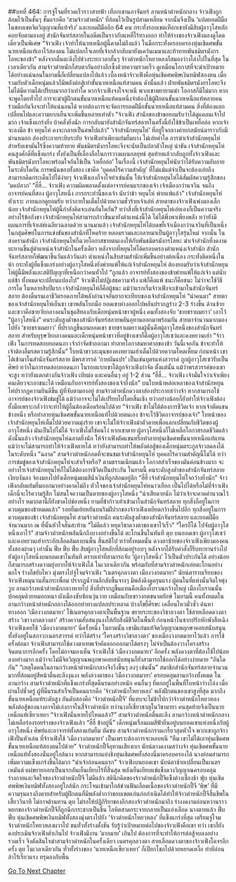 ##บทที่ 464: การจู่โจมที่รวดเร็วราวสายฟ้า
เทือกเขานภาจันทร์ ลานหน้าตำหนักกลาง
จ้าวเฟิงถูกล้อมไว้เป็นชั้นๆ ชั้นแรกคือ ‘สามจ้าวตำหนัก’ ที่ล้อมไว้เป็นรูปสามเหลี่ยม จากนั้นจึงเป็น ‘แปดยอดฝีมือในขอบเขตจิตวิญญาณที่แท้จริง’ และยอดฝีมืออีก 64 คน
กระทั่งรอบเขตเทือกเขายังมีสิบผู้อาวุโสหลักคอยจับตามองอยู่
สำนักจันทร์สลายในอดีตเป็นราวกับแหที่ไร้ทางออก ทำให้ร่างของจ้าวเฟิงมองดูโดดเดี่ยวเป็นพิเศษ
“จ้าวเฟิง เจ้าทำให้นายเหนือผู้นี้คาดไม่ถึงแล้ว ในมือกระทั่งครอบครองหุ่นเชิดศพขั้นนายเหนือแท้เอาไว้สองตน ไม่แปลกใจเลยที่เจ้ากล้ากลับมายังแคว้นเมฆาและท้าทายพันธมิตรมังกรโลหะของข้า”
หลังจากตื่นตะลึงไปช่วงระยะเวลาสั้นๆ จ้าวตำหนักโหยวหลงก็สมองว่างโล่งไปในที่สุด
ในเวลาเดียวกัน สามจ้าวตำหนักก็สบตากันอย่างลึกซึ้งด้วยความรวดเร็ว
ดูเหมือนโอกาสที่จะฆ่าเป้าหมายได้อย่างแน่นอนในยามนี้ก็เปลี่ยนแปลงไปแล้ว
เบื้องหน้าจ้าวเฟิงคือหุ่นเชิดศพพิษเงินทมิฬสองตน เมื่อรวมกับตัวเด็กหนุ่มแล้วก็มีพลังต่อสู้เท่าขั้นนายเหนือแท้สามคน
ดังนั้นแล้ว ฝ่ายพันธมิตรมังกรโลหะจึงไม่ได้มีความได้เปรียบมากกว่าเท่าใด
หากจ้าวเฟิงจงใจจะหนี พวกเขาพยายามฆ่า โอกาสก็มีไม่มาก
หากจะพูดโดยทั่วไป การจะฆ่าผู้ฝึกตนขั้นนายเหนือแท้คนหนึ่งจำต้องใช้ผู้ฝึกตนขั้นนายเหนือแท้หลายคนร่วมมือกันจึงจะทำให้แน่นอนได้
หากต้องการจะจัดการยอดฝีมือขั้นนายเหนือแท้สามคน สิ่งที่ต้องแลกเปลี่ยนไปและความยากเย็นจะเพิ่มขึ้นหลายเท่าตัว
“จ้าวเฟิง สำนักของข้าขอยอมรับว่าได้ดูแคลนเจ้าไปมาก เจ้าแข็งแกร่งยิ่ง บ้าคลั่งยิ่งนัก การกลับมายังสำนักจันทร์สลายในครั้งนี้ยังใช้ข้าเป็นเหยื่อล่อ หากเจ้าจะลงมือ ข้า หยุนไห่ คงจะกลายเป็นศพไปแล้ว”
‘เจ้าสำนักหยุนไห่’ ที่อยู่ใจกลางค่ายกลนัยน์ตาราวกับมีม่านหมอก ส่องประกายระยิบระยับ
จ้าวเฟิงทำเพียงแย้มยิ้มบาง ไม่เอ่ยคำใด
การฆ่าเจ้าสำนักหยุนไห่สำหรับเขามันไร้ซึ่งความท้าทาย พันธมิตรมังกรโลหะจึงจะนับเป็นปลาตัวใหญ่
น่าขัน
เจ้าสำนักหยุนไห่ คนสูงศักดิ์ที่แข็งแกร่ง ทั้งยังเป็นที่เลื่องลือในการวางแผนกลยุทธ์ สุดท้ายแล้วกลับถูกทั้งจ้าวเฟิงและพันธมิตรมังกรโลหะพร้อมใจกันใช้เป็น ‘เหยื่อล่อ’
ในเรื่องนี้ เจ้าสำนักหยุนไห่นับว่าได้รับความอับอายในระดับใดกัน
การพนันของทั้งสอง เขาคือ ‘บุคคลไร้ความสำคัญ’ ที่ไม่แม้แต่จำเป็นจะต้องเอ่ยถึง สามารถดีดกระเด็นไปได้ง่ายๆ
จ้าวเฟิงเองก็จงใจทำเช่นนั้น ให้เจ้าสำนักหยุนไห่ได้สัมผัสความรู้สึกของ ‘มดปลวก’
“ฮี่ฮี่... จ้าวเฟิง ความผิดพลาดตั้งแต่อาจารย์คนแรกของเจ้า เจ้าเมืองกว่านจวิน จนถึงอาจารย์คนที่สอง ผู้อาวุโสหนึ่ง การกระทำนี้ของเจ้า นับว่าข้า หยุนไห่ พ่ายแพ้แล้ว”
เจ้าสำนักหยุนไห่หัวเราะ ภายนอกดูยอมรับ ทว่าภายในเต็มไปด้วยความชั่วร้ายเจ้าเล่ห์
สายตาของจ้าวเฟิงเพ่งมองเล็กน้อย เจ้าสำนักหยุนไห่ผู้นี้กำลังคิดจะเล่นอันใดกัน?
ทว่าสิ่งที่เจ้าสำนักหยุนไห่เอ่ยเองก็เป็นความจริงอย่างไร้ข้อกังขา
เจ้าสำนักหยุนไห่สามารถก้าวขึ้นมายังตำแหน่งนี้ได้ ไม่ได้พึ่งพาเพียงพลัง ทว่ายังมีแผนการที่เจ้าเล่ห์เฉลียวฉลาดด้วย
นานมาแล้ว เจ้าสำนักหยุนไห่ได้บดขยี้เจ้าเมืองกว่านจวินที่เป็นหนึ่งในกลุ่มศิษย์ในการแข่งขันของสำนักที่โหดร้าย หลอมรวมและกลายมาเป็นผู้อาวุโสรุ่นใหม่
จากนั้น ในสงครามสำนัก เจ้าสำนักหยุนไห่ก็ฉวยโอกาสขายตนเองให้กับพันธมิตรมังกรโลหะ ฆ่าเจ้าสำนักที่งดงาม ทะยานขึ้นสู่ตำแหน่งเจ้าสำนักในครั้งเดียว
หลังจากที่หยุนไห่ได้ครอบครองตำแหน่งเจ้าสำนัก สำนักจันทร์สลายก็พัฒนาขึ้นวันแล้ววันเล่า ตำแหน่งในสิบสามสำนักเพิ่มขึ้นอย่างต่อเนื่อง กระทั่งติดหนึ่งในห้า
กระทั่งผู้ที่แข็งแกร่งอย่างผู้อาวุโสหนึ่งยังพ่ายแพ้ให้แก่เจ้าสำนักหยุนไห่
ต้องยอมรับว่าเจ้าสำนักหยุนไห่ผู้นี้มีพลังและสติปัญญาที่เหนือกว่าคนทั่วไป
“ถูกแล้ว อาจารย์ทั้งสองของข้าพ่ายแพ้ให้แก่เจ้า แต่นับแต่ข้า ทั้งหมดจะเปลี่ยนแปลงไป”
จ้าวเฟิงไม่ปฏิเสธความจริง
แพ้ก็คือแพ้ ชนะก็คือชนะ
ไม่ว่าจะใช้วิธีการใด ในหลายสิบปีแรก เจ้าสำนักหยุนไห่ก็คือผู้ชนะ
แม้ว่าแรกเริ่มจ้าวเฟิงจะเข้ามาในสำนักจันทร์สลาย ต้องดิ้นรนเอาชีวิตรอดภายใต้พลังอำนาจอันยากจะเทียบของเจ้าสำนักหยุนไห่
“นำคนมา”
สายตาของเจ้าสำนักหยุนไห่เย็นชา เขาพลันโบกมือ
ยอดเขาห่างออกไปพลันปรากฏร่าง 2-3 ร่างขึ้น
ด้านซ้ายและขวาคือชายวัยกลางคนในชุดสีทองกับเด็กหนุ่มหน้าขาวผู้หนึ่ง
คนทั้งสองจับ ‘ชายชราผมยาว’ เอาไว้
“ผู้อาวุโสหนึ่ง”
คนระดับสูงต่ำของสำนักจันทร์สลายพลันอุทานออกมาพร้อมกัน
สายตาจำนวนมากมองไปยัง ‘ชายชราผมยาว’ ที่ปรากฏขึ้นบนยอดเขา
ชายชราผมยาวผผู้นั้นคือผู้อาวุโสหนึ่งของสำนักจันทร์สลาย
สำหรับบุรุษวัยกลางคนและเด็กหนุ่มหน้าขาวที่อยู่ข้างเขาก็คือผู้อาวุโสเซว่และคงหยวนเฮ่า
“จ้าวเฟิง ในการทดสอบยอดนภา เจ้ากำจัดข้าออกมา ทำลายโอกาสมหาศาลของข้า วันนี้เจอกัน ข้าจะทำให้เจ้าต้องลิ้มรสความรู้สึกนั้น”
ใบหน้าขาวละมุนของคงหยวนเฮ่าเต็มไปด้วยความโหดเหี้ยม
ก่อนหน้า เขาได้เข้ามาในสำนักจันทร์สลาย มีพรสวรรค์ ‘กายผันแปร’ เป็นเช่นบุตรแห่งสวรรค์ ถูกผู้อาวุโสเซว่รับเป็นศิษย์
ทว่าในการทดสอบยอดนภา ในรอบแรกเขาได้ถูกจ้าวเฟิงกำจัด
ตั้งแต่นั้น
แม้ว่าพรสวรรค์ของเขาจะสูง ทว่ายังแตกต่างกันจ้าวเฟิง เป่ยม่อ และคนอื่นๆ อยู่ 1-2 ส่วน
“ฮี่ฮี่... จ้าวเฟิง เจ้ามั่นใจว่าเจ้าเพียงคนเดียวจะเอาชนะได้ เหมือนกับอาจารย์ทั้งสองของเจ้ายิ่งนัก”
บนใบหน้าหล่อเหลาของเจ้าสำนักหยุนไห่ปรากฏความยินดีขึ้น
ผู้ที่จับตามองอยู่
สามจ้าวตำหนักดวงตาส่องประกายสว่างจ้า
หากสามารถใช้อาจารย์ของจ้าวเฟิงข่มขู่ได้ แม้ว่าอาจจะไม่ได้เปรียบไปโดยสิ้นเชิง ทว่าอย่างน้อยก็ยังทำให้จ้าวเฟิงต้องยั้งมือเพราะกลัวว่าจะทำให้ผู้อื่นต้องเดือดร้อนไปด้วย
“จ้าวเฟิง ข้าไม่ได้ต้องการชีวิตเจ้า หากเจ้าตัดแขนข้างหนึ่ง หรือทำลายหุ่นเชิดศพขั้นนายเหนือแท้ไปด้วยตนเอง ข้าจะไว้ชีวิตอาจารย์ของเจ้า”
ใบหน้าของเจ้าสำนักหยุนไห่เต็มไปด้วยความมุ่งร้าย
เขาจะไม่ให้จ้าวเฟิงฆ่าตัวตายเพื่อแลกเปลี่ยนกับชีวิตของผู้อาวุโสหนึ่ง
มันเป็นไปไม่ได้ จ้าวเฟิงไม่ใช่คนโง่ หากเขาตาย ผู้อาวุโสหนึ่งก็ไม่เหลือโอกาสรอดชีวิตแล้ว
ดังนั้นแล้ว
เจ้าสำนักหยุนไห่ฉลาดยิ่งนัก ให้จ้าวเฟิงตัดแขนหรือทำลายหุ่นเชิดศพขั้นนายเหนือแท้แทน
แม้ว่าจะไม่สามารถทำให้จ้าวเฟิงตายได้ ทว่ายังสามารถทำให้พลังต่อสู้ของเด็กหนุ่มตระกูลจ้าวลดลงได้ในระดับหนึ่ง
“ฉลาด”
สามจ้าวตำหนักอดที่จะชนชมเจ้าสำนักหยุนไห่ บุคคลไร้ความสำคัญนี้ไม่ได้
ทว่า
การข่มขู่ของเจ้าสำนักหยุนไห่จะสำเร็จหรือ?
ตามธรรมเนียมแล้ว โอกาสสำเร็จของมันค่อนข้างมาก จะอย่างไรเจ้าสำนักหยุนไห่ก็ไม่ได้ต้องการชีวิตเป็นประกัน
ในยามนี้
คนระดับสูงต่ำของสำนักจันทร์สลายเงียบงันลง จ้องมองไปยังเด็กหนุ่มผมสีน้ำเงินที่ถูกล้อมอยู่ลึก
“ฮี่ฮี่ เจ้าสำนักหยุนไห่ใจกว้างยิ่งนัก”
จ้าวเฟิงกลับแย้มยิ้มออกมาอย่างคาดไม่ถึง
หัวใจของเจ้าสำนักหยุนไห่หนาวเยือก เป็นไปได้หรือไม่ที่จ้าวเฟิง เด็กนี่จะไร้ความรู้สึก ไม่สนใจความเป็นตายของผู้อาวุโสหนึ่ง
“น่าเสียดายนัก ไม่ว่าเจ้าจะคาดคำนวณไว้อย่างไร หมากตานี้ก็ยังขาดไปช่องหนึ่ง ยามที่ข้าก้าวเท้าเข้ามาในสำนักจันทร์สลาย ทุกสิ่งก็อยู่ในการควบคุมของข้าหมดแล้ว”
รอยยิ้มเย้ยหยันบนริมฝีปากของจ้าวเฟิงเหยียดกว้างขึ้นไปอีก
ทุกสิ่งอยู่ในการควบคุมของข้า
เจ้าสำนักหยุนไห่ สามจ้าวตำหนัก คนระดับสูงต่ำของสำนักจันทร์สลาย และยอดฝีมือจำนวนมาก ณ ที่นั้นหัวใจสั่นสะท้าน
“ไม่ดีแล้ว หยุดวิชาดวงตาของเขาไว้เร็ว”
“ใครก็ได้ ไปจับผู้อาวุโสหนึ่งเอาไว้”
สามจ้าวตำหนักพลันนึกถึงบางอย่างขึ้นได้ ตะโกนขึ้นในทันที
ตุบ
บนยอดเขา ผู้อาวุโสเซว่และคงหยวนเฮ่ากระอักเลือดล้มลงบนพื้น สิ้นสติไป
ทว่าทั้งหมดนั้น ดวงตาซ้ายของจ้าวเฟิงเพียงมองคนทั้งสองผ่านๆ เท่านั้น
ฟึ่บ ฟึ่บ ฟึ่บ
สิบผู้อาวุโสหลักที่ล้อมอยู่รอบๆ หลังจากได้รับคำสั่งก็รีบทะยานร่างไปยังผู้อาวุโสหนึ่งบนยอดเขาในทันที
ตราบเท่าที่สามารถจับ ‘ผู้อาวุโสหนึ่ง’ ไว้เป็นตัวประกันได้ อย่างน้อยก็สามารถสร้างความยุ่งยากให้จ้าวเฟิงได้
ในเวลาเดียวกัน
พร้อมกับที่สามจ้าวตำหนักเอ่ยตะโกนอย่างตกใจ ร่างก็ขยับไหว มุ่งตรงไปจู่โจมจ้าวเฟิง
“เนตรคุกลวงตา เมืองวงกตมายา”
นัยน์ตาราบเรียบของจ้าวเฟิงหมุนวนสั่นกระเพื่อม ปรากฏน้ำวนลึกลับขึ้นจางๆ มีพลังดึงดูดรุนแรง
ผู้คนในที่แห่งนั้นจิตใจพุ่งวูบ
ลานกว้างหน้าตำหนักกลางหายไป สิ่งที่ปรากฏขึ้นแทนคือเมืองโบราณกว้างใหญ่
เมืองโบราณนั้นปกคลุมด้วยหมอกหนา ผังเมืองซับซ้อนวุ่นวาย เหมือนกับเขาวงกตขนาดยักษ์
ในยามนี้
คนทั้งหมดในลานกว้างหน้าตำหนักกลางได้ออกท่าทางแปลกประหลาด บ้างก็ขยี้ศีรษะ เคลื่อนไหวมั่วซั่ว ค้นหาทางออก
‘เมืองวงกตมายา’ ใช้เนตรคุกลวงตาเป็นพื้นฐาน ขยายระยะของวิชาลวงตา ใช้สายเลือดดวงตาสร้าง ‘เขาวงกตลวงตา’ สร้างความสับสนงุนงงให้กับสิ่งมีชีวิตในพื้นที่
ก่อนหน้าในซากปรักหักพังสือเฉิง จ้าวเฟิงเคยใช้ ‘เมืองวงกตมายา’ นี่ครั้งหนึ่ง
ในยามนั้น เขามีแก่นแท้จิตวิญญาณพฤกษาคอยสนับสนุน ทั้งยังอยู่ในสภาวะเนตรสวรรค์ ทว่าได้สร้าง ‘โครงสร้างวิชาลวงตา’ ของเมืองวงกตมายาไว้แล้ว
การใช้ครั้งต่อมา จ้าวเฟิงสามารถใช้ดวงตาเทพเจ้าคัดลอกออกมาได้ตรงๆ ไม่จำเป็นต้องวางโครงสร้างจินตนาการอีกครั้ง
โดยไม่อาจมองเห็น
จ้าวเฟิงใช้ ‘เมืองวงกตมายา’ อีกครั้ง พลังดวงตาที่ต้องใช้ไปน้อยลงอย่างมาก แม้ว่าจะไม่มีจิตวิญญาณพฤกษาคอยสนับสนุนก็ยังสามารถใช้ออกได้อย่างง่ายดาย
“อันใดกัน”
“เหตุใดคนในลานกว้างหน้าตำหนักกลางจึงวิ่งขึ้นๆ ลงๆ เช่นนั้น”
สมาชิกสำนักจันทร์สลายจำนวนมากที่ล้อมอยู่สีหน้าตื่นตะลึงงุนงง
พลังลวงตาของ ‘เมืองวงกตมายา’ ครอบคลุมลานกว้างทั้งหมด
ในลานกว้าง สามจ้าวตำหนักที่แข็งแกร่งที่สุดดิ้นรนอย่างหนัก คนอื่นๆ ที่ตกอยู่ในพื้นที่ใบหน้าว่างโล่ง
เมื่อผ่านไปชั่วครู่
ผู้ที่ดิ้นรนสำเร็จเป็นคนแรกคือ ‘จ้าวตำหนักโหยวหลง’ พลังฝึกตนของเขาสูงที่สุด มากถึงขั้นนายเหนือแท้ระดับสูง
อันดับสองคือ ‘จ้าวตำหนักปี้จี’ ที่แทบจะไม่ช้าไปกว่าจ้าวตำหนักโหยวหลง พลังต่อสู้ของนางอาจไม่เก่งกาจในสี่จ้าวตำหนัก ทว่านางก็เชี่ยวชาญในวิชามายา
คนสุดท้ายจึงเป็นนายเหนือแท้เซียวเหยา
“จ้าวเฟิงนั่นหายไปไหนแล้ว?”
สามจ้าวตำหนักตื่นตะลึง
ลานกว้างหน้าตำหนักกลางไม่เหลือร่องรอยร่างของจ้าวเฟิงแล้ว
“ฮี่ฮี่ ข้าอยู่นี่”
เด็กหนุ่มเรือนผมสีฟ้ายืนอยู่บนยอดเขาแห่งหนึ่งกับผู้อาวุโสหนึ่ง
ศิษย์และอาจารย์ทั้งสองแย้มยิ้ม
บัดซบ
สามจ้าวตำหนักกราดเกรี้ยวสุดหัวใจ พวกเขาถูกจ้าวเฟิงปั่นหัวเล่น
ที่จ้าวเฟิงใช้ ‘เมืองวงกตมายา’ เป็นเพราะต้องการจะหลบหนี
“หืม เขาไม่ได้เอาหุ่นเชิดศพขั้นนายเหนือแท้สองตนไปด้วย”
จ้าวตำหนักปี้จีอุทานเสียงเบา นัยน์ตางดงามสว่างจ้า
หุ่นเชิดศพขั้นนายเหนือแท้ทั้งสองนั่นอยู่ใกล้นาง
หากสามารถแย่งชิงหุ่นเชิดศพทั้งสองนี่มาครอบครองได้ นางย่อมสามารถเพิ่มความแข็งแกร่งขึ้นได้มาก
“ฆ่าเจ้าก่อนคนแรก”
จ้าวเฟิงบนยอดเขา นัยน์ตาซ้ายเปลี่ยนเป็นเนตรเหมันต์ แผ่ขยายออกเป็นนรกอันเย็นเยียบไร้ที่สิ้นสุด
พลังเย็นเยียบแช่แข็งดวงวิญญาณครอบคลุมร่างกายและจิตใจของจ้าวตำหนักปี้จี
ไม่ดีแล้ว
สตินึกคิดของจ้าวตำหนักปี้จีแข็งค้างเชื่องช้า
ฟุ่บ
หุ่นเชิดศพพิษเงินทมิฬทั้งสองอยู่ใกล้นัก กระโจนเข้ามาใกล้ข่วนฟันเลือดเนื้อของจ้าวตำหนักปี้จี
‘พิษ’ ที่มีความรุนแรงถึงตายสำหรับผู้ฝึกตนที่มีพลังต่ำกว่าขอบเขตแก่นก่อกำเนิดได้ทำให้จ้าวตำหนักปี้จีสิ้นชีพในเสี้ยววินาที ไม่อาจต้านทาน
ตุบ
ไม่รอให้ปฏิกิริยาของอีกสองจ้าวตำหนักมาถึง ร่างงดงามอ่อนหวานราวหยกของจ้าวตำหนักปี้จีก็ถูกฉีกกระชากเป็นชิ้น โลหิตสาดกระจายกลายเป็นแอ่งเลือด
นางตายแล้ว
ฟึ่บ ฟึ่บ
หุ่นเชิดศพพิษเงินทมิฬทั้งสองมุ่งตรงไปยัง ‘จ้าวตำหนักโหยวหลง’ ที่แข็งแกร่งที่สุด เตรียมจู่โจม
จ้าวตำหนักโหยวหลงผวาไป ขนทั่วทั้งร่างตั้งชัน รับรู้ว่าเป้าหมายต่อไปของจ้าวเฟิงคือเขา
ทว่า
เขาก็ยังคงประเมินจ้าวเฟิงต่ำเกินไป
จ้าวเฟิงมีงาน ‘มากมาย’ เกินไป ต้องการที่จะทำให้การต่อสู้จบลงอย่างรวดเร็ว จึงตัดสินใจฆ่าสามจ้าวตำหนักในครั้งเดียว
เนตรคุกลวงตา
สายเลือดดวงตาของจ้าวเฟิงโคจรอีกครั้ง
ตุบ
ในเวลาเดียวกัน ทั่วทั้งร่างของ ‘นายเหนือเซียวเหยา’ ก็เปียกโชกไปด้วยหยาดเหงื่อ ท่าทีอ่อนล้าไร้เรี่ยวแรง ทรุดลงกับพื้น


[Go To Next Chapter]( ./24.md)
